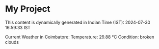 # My Project

This content is dynamically generated in Indian Time (IST): 2024-07-30 16:59:33 IST


Current Weather in Coimbatore:
Temperature: 29.88 °C
Condition: broken clouds

